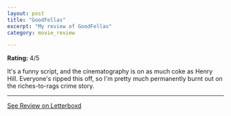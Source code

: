```yaml
---
layout: post
title: "GoodFellas"
excerpt: "My review of GoodFellas"
category: movie_review

---
```


**Rating:** 4/5

It's a funny script, and the cinematography is on as much coke as Henry Hill. Everyone's ripped this off, so I'm pretty much permanently burnt out on the riches-to-rags crime story.

<hr>

[See Review on Letterboxd](https://boxd.it/59xbAr)
